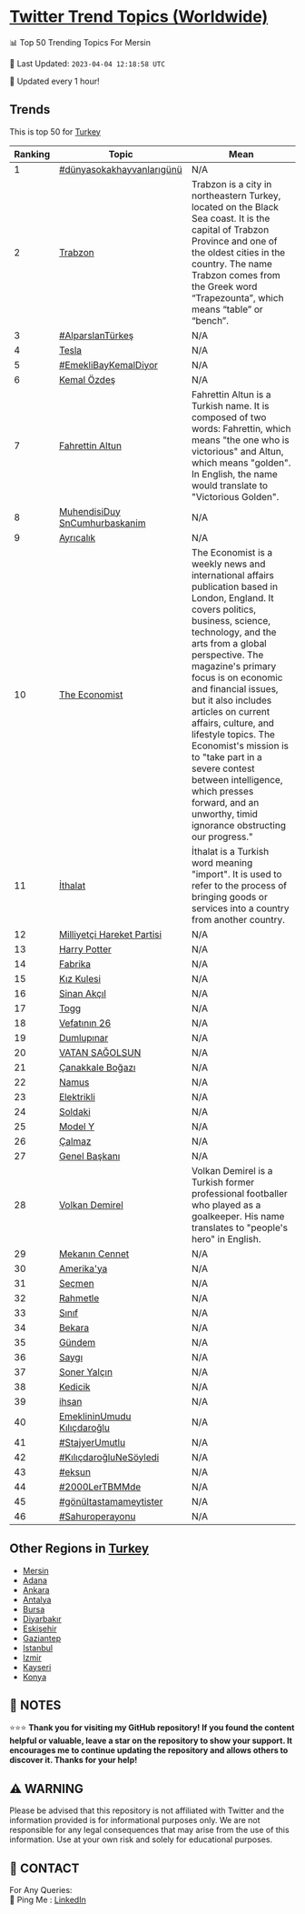 [Twitter Trend Topics (Worldwide)](https://github.com/ErcinDedeoglu/Twitter-Trend-Topics)
==========


📊 Top 50 Trending Topics For Mersin

📆 Last Updated: `2023-04-04 12:18:58 UTC`

🔧 Updated every 1 hour!


## Trends

This is top 50 for [Turkey](</Turkey>)

| Ranking | Topic | Mean |
| ------- | ------------ | ------------ |
| 1 | [#dünyasokakhayvanlarıgünü](http://twitter.com/search?q=%23d%c3%bcnyasokakhayvanlar%c4%b1g%c3%bcn%c3%bc) | N/A |
| 2 | [Trabzon](http://twitter.com/search?q=Trabzon) | Trabzon is a city in northeastern Turkey, located on the Black Sea coast. It is the capital of Trabzon Province and one of the oldest cities in the country. The name Trabzon comes from the Greek word “Trapezounta”, which means “table” or “bench”. |
| 3 | [#AlparslanTürkeş](http://twitter.com/search?q=%23AlparslanT%c3%bcrke%c5%9f) | N/A |
| 4 | [Tesla](http://twitter.com/search?q=Tesla) | N/A |
| 5 | [#EmekliBayKemalDiyor](http://twitter.com/search?q=%23EmekliBayKemalDiyor) | N/A |
| 6 | [Kemal Özdeş](http://twitter.com/search?q=Kemal+%c3%96zde%c5%9f) | N/A |
| 7 | [Fahrettin Altun](http://twitter.com/search?q=Fahrettin+Altun) | Fahrettin Altun is a Turkish name. It is composed of two words: Fahrettin, which means "the one who is victorious" and Altun, which means "golden". In English, the name would translate to "Victorious Golden". |
| 8 | [MuhendisiDuy SnCumhurbaskanim](http://twitter.com/search?q=MuhendisiDuy+SnCumhurbaskanim) | N/A |
| 9 | [Ayrıcalık](http://twitter.com/search?q=Ayr%c4%b1cal%c4%b1k) | N/A |
| 10 | [The Economist](http://twitter.com/search?q=The+Economist) | The Economist is a weekly news and international affairs publication based in London, England. It covers politics, business, science, technology, and the arts from a global perspective. The magazine's primary focus is on economic and financial issues, but it also includes articles on current affairs, culture, and lifestyle topics. The Economist's mission is to "take part in a severe contest between intelligence, which presses forward, and an unworthy, timid ignorance obstructing our progress." |
| 11 | [İthalat](http://twitter.com/search?q=%c4%b0thalat) | İthalat is a Turkish word meaning "import". It is used to refer to the process of bringing goods or services into a country from another country. |
| 12 | [Milliyetçi Hareket Partisi](http://twitter.com/search?q=Milliyet%c3%a7i+Hareket+Partisi) | N/A |
| 13 | [Harry Potter](http://twitter.com/search?q=Harry+Potter) | N/A |
| 14 | [Fabrika](http://twitter.com/search?q=Fabrika) | N/A |
| 15 | [Kız Kulesi](http://twitter.com/search?q=K%c4%b1z+Kulesi) | N/A |
| 16 | [Sinan Akçıl](http://twitter.com/search?q=Sinan+Ak%c3%a7%c4%b1l) | N/A |
| 17 | [Togg](http://twitter.com/search?q=Togg) | N/A |
| 18 | [Vefatının 26](http://twitter.com/search?q=Vefat%c4%b1n%c4%b1n+26) | N/A |
| 19 | [Dumlupınar](http://twitter.com/search?q=Dumlup%c4%b1nar) | N/A |
| 20 | [VATAN SAĞOLSUN](http://twitter.com/search?q=VATAN+SA%c4%9eOLSUN) | N/A |
| 21 | [Çanakkale Boğazı](http://twitter.com/search?q=%c3%87anakkale+Bo%c4%9faz%c4%b1) | N/A |
| 22 | [Namus](http://twitter.com/search?q=Namus) | N/A |
| 23 | [Elektrikli](http://twitter.com/search?q=Elektrikli) | N/A |
| 24 | [Soldaki](http://twitter.com/search?q=Soldaki) | N/A |
| 25 | [Model Y](http://twitter.com/search?q=Model+Y) | N/A |
| 26 | [Çalmaz](http://twitter.com/search?q=%c3%87almaz) | N/A |
| 27 | [Genel Başkanı](http://twitter.com/search?q=Genel+Ba%c5%9fkan%c4%b1) | N/A |
| 28 | [Volkan Demirel](http://twitter.com/search?q=Volkan+Demirel) | Volkan Demirel is a Turkish former professional footballer who played as a goalkeeper. His name translates to "people's hero" in English. |
| 29 | [Mekanın Cennet](http://twitter.com/search?q=Mekan%c4%b1n+Cennet) | N/A |
| 30 | [Amerika'ya](http://twitter.com/search?q=Amerika%27ya) | N/A |
| 31 | [Seçmen](http://twitter.com/search?q=Se%c3%a7men) | N/A |
| 32 | [Rahmetle](http://twitter.com/search?q=Rahmetle) | N/A |
| 33 | [Sınıf](http://twitter.com/search?q=S%c4%b1n%c4%b1f) | N/A |
| 34 | [Bekara](http://twitter.com/search?q=Bekara) | N/A |
| 35 | [Gündem](http://twitter.com/search?q=G%c3%bcndem) | N/A |
| 36 | [Saygı](http://twitter.com/search?q=Sayg%c4%b1) | N/A |
| 37 | [Soner Yalçın](http://twitter.com/search?q=Soner+Yal%c3%a7%c4%b1n) | N/A |
| 38 | [Kedicik](http://twitter.com/search?q=Kedicik) | N/A |
| 39 | [i̇hsan](http://twitter.com/search?q=i%cc%87hsan) | N/A |
| 40 | [EmeklininUmudu Kılıçdaroğlu](http://twitter.com/search?q=EmeklininUmudu+K%c4%b1l%c4%b1%c3%a7daro%c4%9flu) | N/A |
| 41 | [#StajyerUmutlu](http://twitter.com/search?q=%23StajyerUmutlu) | N/A |
| 42 | [#KılıçdaroğluNeSöyledi](http://twitter.com/search?q=%23K%c4%b1l%c4%b1%c3%a7daro%c4%9fluNeS%c3%b6yledi) | N/A |
| 43 | [#eksun](http://twitter.com/search?q=%23eksun) | N/A |
| 44 | [#2000LerTBMMde](http://twitter.com/search?q=%232000LerTBMMde) | N/A |
| 45 | [#gönültastamameytister](http://twitter.com/search?q=%23g%c3%b6n%c3%bcltastamameytister) | N/A |
| 46 | [#Sahuroperayonu](http://twitter.com/search?q=%23Sahuroperayonu) | N/A |



## Other Regions in [Turkey](</Turkey>)

* [Mersin](</Turkey/Mersin.md>)
* [Adana](</Turkey/Adana.md>)
* [Ankara](</Turkey/Ankara.md>)
* [Antalya](</Turkey/Antalya.md>)
* [Bursa](</Turkey/Bursa.md>)
* [Diyarbakır](</Turkey/Diyarbakır.md>)
* [Eskişehir](</Turkey/Eskişehir.md>)
* [Gaziantep](</Turkey/Gaziantep.md>)
* [Istanbul](</Turkey/Istanbul.md>)
* [Izmir](</Turkey/Izmir.md>)
* [Kayseri](</Turkey/Kayseri.md>)
* [Konya](</Turkey/Konya.md>)



## 📝 NOTES

⭐⭐⭐ **Thank you for visiting my GitHub repository! If you found the content helpful or valuable, leave a star on the repository to show your support. It encourages me to continue updating the repository and allows others to discover it. Thanks for your help!**


## ⚠️ WARNING

Please be advised that this repository is not affiliated with Twitter and the information provided is for informational purposes only. We are not responsible for any legal consequences that may arise from the use of this information. Use at your own risk and solely for educational purposes.


## 📨 CONTACT

 For Any Queries:  
            🏓 Ping Me : [LinkedIn](https://www.linkedin.com/in/ercindedeoglu/)
